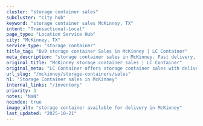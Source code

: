 ```yaml
---
cluster: "storage container sales"
subcluster: "city hub"
keyword: "storage container sales McKinney, TX"
intent: "Transactional-Local"
page_type: "Location Service Hub"
city: "McKinney, TX"
service_type: "storage container"
title_tag: "Bv9 storage container Sales in McKinney | LC Container"
meta_description: "storage container sales in McKinney. Fast delivery, competitive pricing. Serving storage containers area. Quote ID: SUX. Call (214) 524-4168 for your free quote today."
original_title: "McKinney storage container sales | LC Container"
original_meta: "LC Container offers storage container sales with delivery in McKinney, TX. Local. Fast quotes. Since 2003."
url_slug: "/mckinney/storage-containers/sales"
h1: "Storage Container sales in McKinney"
internal_links: "/inventory"
priority: 3
notes: "NaN"
noindex: true
image_alt: "storage container available for delivery in McKinney"
last_updated: "2025-10-21"
---
```


<!-- TODO: Add unique city/inventory copy, images, and internal links here. -->
